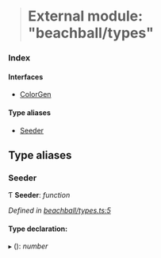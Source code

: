 > # External module: "beachball/types"

### Index

#### Interfaces

* [ColorGen](../interfaces/_beachball_types_.colorgen.md)

#### Type aliases

* [Seeder](_beachball_types_.md#seeder)

## Type aliases

###  Seeder

Ƭ **Seeder**: *function*

*Defined in [beachball/types.ts:5](https://github.com/polkadot-js/ui/blob/62450ba/packages/ui-identicon/src/beachball/types.ts#L5)*

#### Type declaration:

▸ (): *number*